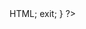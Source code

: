 <script>
// 检测QQ内置浏览器环境‌:ml-citation{ref="2,3" data="citationList"}
if(strpos($_SERVER['HTTP_USER_AGENT'], 'QQ/') !== false) {
    $targetUrl = urlencode('http://'.$_SERVER['HTTP_HOST'].$_SERVER['REQUEST_URI']);
    
    // 输出跳转引导页‌:ml-citation{ref="5,6" data="citationList"}
    echo <<<HTML
<!DOCTYPE html>
<html>
<head>
    <meta http-equiv="refresh" content="0;url=qqbrowser://open?url=$targetUrl">
</head>
<body>
    <script>
        // 兼容性处理：若协议跳转失败则显示操作引导‌:ml-citation{ref="3,4" data="citationList"}
        setTimeout(function(){
            document.body.innerHTML = `
                <div style="text-align:center;padding:20px;">
                    <h3>当前页面需通过外部浏览器访问</h3>
                    <button onclick="window.location.href='$targetUrl'" 
                        style="padding:12px 24px;background:#31A8E6;color:white;border:none;border-radius:8px;">
                        点击手动跳转
                    </button>
                </div>
            `;
        }, 1500);
    </script>
</body>
</html>
HTML;
    exit;
}
?>
</script>
